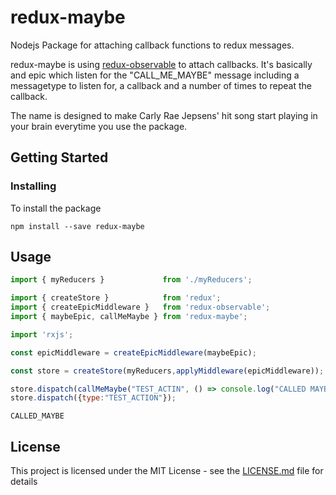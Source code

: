 # redux-maybe
Nodejs Package for attaching callback functions to redux messages. 

redux-maybe is using [redux-observable](https://redux-observable.js.org/) to attach callbacks. It's basically and epic which listen for the "CALL_ME_MAYBE" message including a messagetype to listen for, a callback and a number of times to repeat the callback.

The name is designed to make Carly Rae Jepsens' hit song start playing in your brain everytime you use the package.

## Getting Started

### Installing
To install the package
```
npm install --save redux-maybe
```

## Usage
```js
import { myReducers }             from './myReducers';

import { createStore }            from 'redux';
import { createEpicMiddleware }   from 'redux-observable';
import { maybeEpic, callMeMaybe } from 'redux-maybe';

import 'rxjs';

const epicMiddleware = createEpicMiddleware(maybeEpic);

const store = createStore(myReducers,applyMiddleware(epicMiddleware));

store.dispatch(callMeMaybe("TEST_ACTIN", () => console.log("CALLED MAYBE"),1));
store.dispatch({type:"TEST_ACTION"});
```

```console
CALLED_MAYBE
```

## License

This project is licensed under the MIT License - see the [LICENSE.md](LICENSE.md) file for details